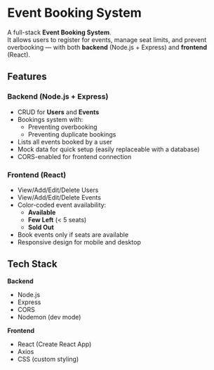 # Event Booking System

A full-stack **Event Booking System**.  
It allows users to register for events, manage seat limits, and prevent overbooking — with both **backend** (Node.js + Express) and **frontend** (React).

## Features

### Backend (Node.js + Express)
- CRUD for **Users** and **Events**
- Bookings system with:
  - Preventing overbooking
  - Preventing duplicate bookings
- Lists all events booked by a user
- Mock data for quick setup (easily replaceable with a database)
- CORS-enabled for frontend connection

### Frontend (React)
- View/Add/Edit/Delete Users
- View/Add/Edit/Delete Events
- Color-coded event availability:
  - **Available**
  - **Few Left** (< 5 seats)
  - **Sold Out**
- Book events only if seats are available
- Responsive design for mobile and desktop


## Tech Stack

**Backend**
- Node.js
- Express
- CORS
- Nodemon (dev mode)

**Frontend**
- React (Create React App)
- Axios
- CSS (custom styling)
